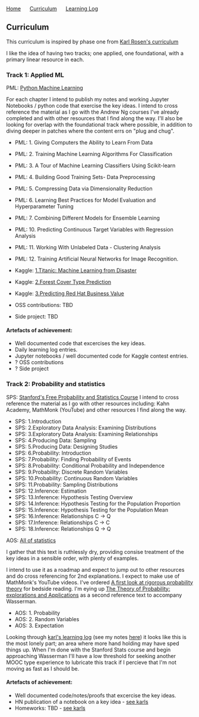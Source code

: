 <p>
  <a style="padding-right:20px;" href="./index.html">Home</a>
  <a style="padding-right:20px;" href="./curriculum.html">Curriculum</a>
  <a href="./learning_log.html">Learning Log</a>
</p>

## Curriculum

This curriculum is inspired by phase one from [Karl Rosen's curriculum](http://karlrosaen.com/ml/)

I like the idea of having two tracks; one applied, one foundational, with a primary linear resource in each.

### Track 1: Applied ML

PML: [Python Machine Learning](https://www.amazon.co.uk/Python-Machine-Learning-Sebastian-Raschka/dp/1783555130)

For each chapter I intend to publish my notes and working Jupyter Notebooks / python code that exercise the key ideas.
I intend to cross reference the material as I go with the Andrew Ng courses I've already completed and with other resources that I find along the way.
I'll also be looking for overlap with the foundational track where possible, in addition to diving deeper in patches where the content errs on "plug and chug".

- PML: 1. Giving Computers the Ability to Learn From Data
- PML: 2. Training Machine Learning Algorithms For Classification
- PML: 3. A Tour of Machine Learning Classifiers Using Scikit-learn
- PML: 4. Building Good Training Sets- Data Preprocessing
- PML: 5. Compressing Data via Dimensionality Reduction
- PML: 6. Learning Best Practices for Model Evaluation and Hyperparameter Tuning
- PML: 7. Combining Different Models for Ensemble Learning
- PML: 10. Predicting Continuous Target Variables with Regression Analysis
- PML: 11. Working With Unlabeled Data - Clustering Analysis
- PML: 12. Training Artificial Neural Networks for Image Recognition.

- Kaggle: [1.Titanic: Machine Learning from Disaster](https://www.kaggle.com/c/titanic/overview)
- Kaggle: [2.Forest Cover Type Prediction](https://www.kaggle.com/c/forest-cover-type-prediction)
- Kaggle: [3.Predicting Red Hat Business Value](https://www.kaggle.com/c/predicting-red-hat-business-value) 

- OSS contributions: TBD
- Side project: TBD

#### Artefacts of achievement:

- Well documented code that excercises the key ideas.
- Daily learning log entries.
- Jupyter notebooks / well documented code for Kaggle contest entries.
- ? OSS contributions
- ? Side project

### Track 2: Probability and statistics

SPS: [Stanford's Free Probability and Statistics Course](https://lagunita.stanford.edu/courses/course-v1:OLI+ProbStat+Open_Jan2017/about)
I intend to cross reference the material as I go with other resources including: Kahn Academy, MathMonk (YouTube) and other resources I find along the way.

- SPS: 1.Introduction
- SPS: 2.Exploratory Data Analysis: Examining Distributions
- SPS: 3.Exploratory Data Analysis: Examining Relationships
- SPS: 4.Producing Data: Sampling
- SPS: 5.Producing Data: Designing Studies
- SPS: 6.Probability: Introduction
- SPS: 7.Probability: Finding Probability of Events
- SPS: 8.Probability: Conditional Probability and Independence
- SPS: 9.Probability: Discrete Random Variables
- SPS: 10.Probability: Continuous Random Variables
- SPS: 11.Probability: Sampling Distributions
- SPS: 12.Inference: Estimation
- SPS: 13.Inference: Hypothesis Testing Overview
- SPS: 14.Inference: Hypothesis Testing for the Population Proportion
- SPS: 15.Inference: Hypothesis Testing for the Population Mean
- SPS: 16.Inference: Relationships C -> Q
- SPS: 17.Inference: Relationships C -> C
- SPS: 18.Inference: Relationships Q -> Q

AOS: [All of statistics](https://www.amazon.co.uk/All-Statistics-Statistical-Inference-Springer/dp/0387402721)

I gather that this text is ruthlessly dry, providing consise treatment of the key ideas in a sensible order, with plenty of examples.

I intend to use it as a roadmap and expect to jump out to other resources and do cross referencing for 2nd explanations. I expect to make use of MathMonk's YouTube videos. I've ordered [A first look at rigorous probability theory](https://www.amazon.co.uk/gp/product/9812703713/ref=oh_aui_detailpage_o01_s00?ie=UTF8&psc=1) for bedside reading. I'm eying up [The Theory of Probability: explorations and Applications](https://www.amazon.co.uk/Theory-Probability-Explorations-Applications/dp/1107024471) as a second reference text to accompany Wasserman.

- AOS: 1. Probability
- AOS: 2. Random Variables
- AOS: 3. Expectation

Looking through [karl's learning log](http://karlrosaen.com/ml/learning-log/) (see my notes [here](https://github.com/coxy1989/mlsabbatical/blob/master/notes/01-karl-rosaen-learning-log-notes.md)) it looks like this is the most lonely part; an area where more hand holding may have sped things up. When I'm done with the Stanford Stats course and begin approaching Wasserman I'll have a low threshold for seeking another MOOC type experience to lubricate this track if I percieve that I'm not moving as fast as I should be.


#### Artefacts of achievement:

- Well documented code/notes/proofs that excercise the key ideas.
- HN publication of a notebook on a key idea - [see karls](http://karlrosaen.com/ml/learning-log/2016-05-17/)
- Homeworks: TBD - [see karls](http://karlrosaen.com/ml/hw/)
